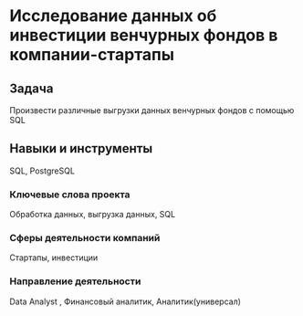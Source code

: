# Исследование данных об инвестиции венчурных фондов в компании-стартапы
## Задача
Произвести различные выгрузки данных венчурных фондов с помощью SQL

## Навыки и инструменты
SQL, PostgreSQL

### Ключевые слова проекта
Обработка данных, выгрузка данных, SQL

### Сферы деятельности компаний
Стартапы, инвестиции

### Направление деятельности
Data Analyst , Финансовый аналитик, Аналитик(универсал) 
